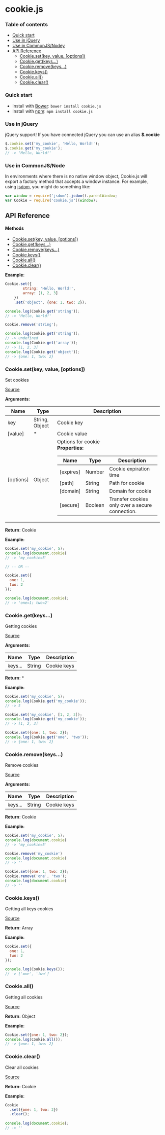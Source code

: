 cookie.js
====================================================

### Table of contents

* [Quick start](https://github.com/Alex5646/cookie.js#quick-start)
* [Use in jQuery](https://github.com/Alex5646/cookie.js#use-in-jquery)
* [Use in CommonJS/Nodey](https://github.com/Alex5646/cookie.js#use-in-commonjsnode)
* [API Reference](https://github.com/Alex5646/cookie.js#api-reference)
    * [Cookie.set(key, value, [options])][cookie-set]
    * [Cookie.get(keys...)][cookie-get]
    * [Cookie.remove(keys...)][cookie-remove]
    * [Cookie.keys()][cookie-keys]
    * [Cookie.all()][cookie-all]
    * [Cookie.clear()][cookie-clear]

### Quick start

* Install with [Bower](http://bower.io/): `bower install cookie.js`
* Install with [npm](https://www.npmjs.com/): `npm install cookie.js`

### Use in jQuery

jQuery support! If you have connected jQuery you can use an alias **$.cookie**

```js
$.cookie.set('my_cookie', 'Hello, World!');
$.cookie.get('my_cookie');
// -> 'Hello, World!'
```

### Use in CommonJS/Node

In environments where there is no native window object, Cookie.js will export 
a factory method that accepts a window instance. For example, using 
[jsdom](https://github.com/tmpvar/jsdom), you might do something like:

```js
var window = require('jsdom').jsdom().parentWindow;
var Cookie = require('cookie.js')(window);
```

API Reference
----------------------------------------------------

#### Methods

* [Cookie.set(key, value, [options])][cookie-set]
* [Cookie.get(keys...)][cookie-get]
* [Cookie.remove(keys...)][cookie-remove]
* [Cookie.keys()][cookie-keys]
* [Cookie.all()][cookie-all]
* [Cookie.clear()][cookie-clear]

[cookie-set]: https://github.com/Alex5646/cookie.js#cookiesetkey-value-options
[cookie-get]: https://github.com/Alex5646/cookie.js#cookiegetkeys
[cookie-remove]: https://github.com/Alex5646/cookie.js#cookieremovekeys
[cookie-keys]: https://github.com/Alex5646/cookie.js#cookiekeys
[cookie-all]: https://github.com/Alex5646/cookie.js#cookieall
[cookie-clear]: https://github.com/Alex5646/cookie.js#cookieclear

**Example:**

```js
Cookie.set({
        string: 'Hello, World!',
        array: [1, 2, 3]
    })
    .set('object', {one: 1, two: 2});

console.log(Cookie.get('string'));
// -> 'Hello, World!'

Cookie.remove('string');

console.log(Cookie.get('string'));
// -> undefined
console.log(Cookie.get('array'));
// -> [1, 2, 3]
console.log(Cookie.get('object'));
// -> {one: 1, two: 2}
```

### Cookie.set(key, value, [options])

Set cookies

[Source][cookie-set-src]

**Arguments:**

<table>
<thead>
    <tr>
        <th>Name</th>
        <th>Type</th>
        <th>Description</th>
    </tr>
</thead>
<tbody>
    <tr>
        <td>key</td>
        <td>String, Object</td>
        <td>Cookie key</td>
    </tr>
    <tr>
        <td>[value]</td>
        <td>*</td>
        <td>Cookie value</td>
    </tr>
    <tr>
        <td>[options]</td>
        <td>Object</td>
        <td>
            Options for cookie<br><strong>Properties:</strong>
            <table>
            <thead>
                <tr>
                    <th>Name</th>
                    <th>Type</th>
                    <th>Description</th>
                </tr>
            </thead>
            <tbody>
                <tr>
                    <td>[expires]</td>
                    <td>Number</td>
                    <td>Cookie expiration time</td>
                </tr>
                <tr>
                    <td>[path]</td>
                    <td>String</td>
                    <td>Path for cookie</td>
                </tr>
                <tr>
                    <td>[domain]</td>
                    <td>String</td>
                    <td>Domain for cookie</td>
                </tr>
                <tr>
                    <td>[secure]</td>
                    <td>Boolean</td>
                    <td>Transfer cookies only over a secure connection.</td>
                </tr>
            </tbody>
            </table>
        </td>
    </tr>
</tbody>
</table>


**Return:** Cookie

**Example:**

```js
Cookie.set('my_cookie', 5);
console.log(document.cookie)
// -> 'my_cookie=5'

// -- OR --

Cookie.set({
  one: 1,
  two: 2
});

console.log(document.cookie);
// -> 'one=1; two=2'
```

### Cookie.get(keys...)

Getting cookies

[Source][cookie-get-src]

**Arguments:**

| Name    | Type   | Description |
|---------|--------|-------------|
| keys... | String | Cookie keys |

**Return:** *

**Example:**

```js
Cookie.set('my_cookie', 5);
console.log(Cookie.get('my_cookie'));
// -> 5

Cookie.set('my_cookie', [1, 2, 3]);
console.log(Cookie.get('my_cookie'));
// -> [1, 2, 3]

Cookie.set({one: 1, two: 2});
console.log(Cookie.get('one', 'two'));
// -> {one: 1, two: 2}
```

### Cookie.remove(keys...)

Remove cookies

[Source][cookie-remove-src]

**Arguments:**

| Name    | Type   | Description |
|---------|--------|-------------|
| keys... | String | Cookie keys |

**Return:** Cookie


**Example:**

```js
Cookie.set('my_cookie', 5);
console.log(document.cookie)
// -> 'my_cookie=5'

Cookie.remove('my_cookie')
console.log(document.cookie)
// -> ''

Cookie.set({one: 1, two: 2});
Cookie.remove('one', 'two');
console.log(document.cookie)
// -> ''
```

### Cookie.keys()

Getting all keys cookies

[Source][cookie-keys-src]

**Return:** Array

**Example:**

```js
Cookie.set({
  one: 1,
  two: 2
});

console.log(Cookie.keys());
// -> ['one', 'two']
```

### Cookie.all()

Getting all cookies

[Source][cookie-all-src]

**Return:** Object

**Example:**

```js
Cookie.set({one: 1, two: 2});
console.log(Cookie.all());
// -> {one: 1, two: 2}
```

### Cookie.clear()

Clear all cookies

[Source][cookie-clear-src]

**Return:** Cookie

**Example:**

```js
Cookie
  .set({one: 1, two: 2})
  .clear();
  
console.log(document.cookie);
// -> ''
```

[cookie-set-src]: https://github.com/Alex5646/cookie.js/blob/master/cookie.ts#L55
[cookie-get-src]: https://github.com/Alex5646/cookie.js/blob/master/cookie.ts#L108
[cookie-remove-src]: https://github.com/Alex5646/cookie.js/blob/master/cookie.ts#L141
[cookie-keys-src]: https://github.com/Alex5646/cookie.js/blob/master/cookie.ts#L161
[cookie-all-src]: https://github.com/Alex5646/cookie.js/blob/master/cookie.ts#L177
[cookie-clear-src]: https://github.com/Alex5646/cookie.js/blob/master/cookie.ts#L192
